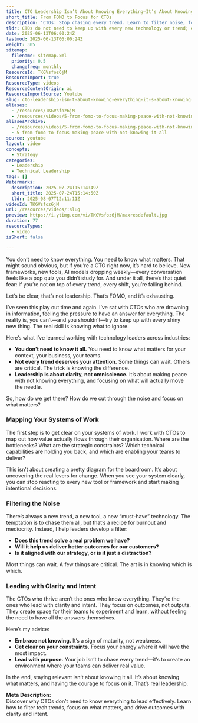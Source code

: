 ```yaml
---
title: CTO Leadership Isn’t About Knowing Everything—It’s About Knowing What Matters Most
short_title: From FOMO to Focus for CTOs
description: 'CTOs: Stop chasing every trend. Learn to filter noise, focus on what matters, and lead with clarity for real impact in your tech organization.'
tldr: CTOs do not need to keep up with every new technology or trend; effective leadership is about identifying and focusing on what truly matters for your business and teams. By mapping how value flows through your organization and filtering out distractions, you can make better decisions and lead with clarity. Prioritize understanding your key constraints and empower your teams to deliver value rather than trying to know everything yourself.
date: 2025-06-13T06:00:24Z
lastmod: 2025-06-13T06:00:24Z
weight: 305
sitemap:
  filename: sitemap.xml
  priority: 0.5
  changefreq: monthly
ResourceId: TKGVsfoz6jM
ResourceImport: true
ResourceType: videos
ResourceContentOrigin: ai
ResourceImportSource: Youtube
slug: cto-leadership-isn-t-about-knowing-everything-it-s-about-knowing-what-matters-most
aliases:
  - /resources/TKGVsfoz6jM
  - /resources/videos/5-from-fomo-to-focus-making-peace-with-not-knowing-it-all
aliasesArchive:
  - /resources/videos/5-from-fomo-to-focus-making-peace-with-not-knowing-it-all
  - 5-from-fomo-to-focus-making-peace-with-not-knowing-it-all
source: youtube
layout: video
concepts:
  - Strategy
categories:
  - Leadership
  - Technical Leadership
tags: []
Watermarks:
  description: 2025-07-24T15:14:49Z
  short_title: 2025-07-24T15:14:50Z
  tldr: 2025-08-07T12:11:11Z
videoId: TKGVsfoz6jM
url: /resources/videos/:slug
preview: https://i.ytimg.com/vi/TKGVsfoz6jM/maxresdefault.jpg
duration: 77
resourceTypes:
  - video
isShort: false

---
```

You don’t need to know everything. You need to know what matters. That might sound obvious, but if you’re a CTO right now, it’s hard to believe. New frameworks, new tools, AI models dropping weekly—every conversation feels like a pop quiz you didn’t study for. And under it all, there’s that quiet fear: if you’re not on top of every trend, every shift, you’re falling behind.

Let’s be clear, that’s not leadership. That’s FOMO, and it’s exhausting.

I’ve seen this play out time and again. I’ve sat with CTOs who are drowning in information, feeling the pressure to have an answer for everything. The reality is, you can’t—and you shouldn’t—try to keep up with every shiny new thing. The real skill is knowing what to ignore.

Here’s what I’ve learned working with technology leaders across industries:

- **You don’t need to know it all.** You need to know what matters for your context, your business, your teams.
- **Not every trend deserves your attention.** Some things can wait. Others are critical. The trick is knowing the difference.
- **Leadership is about clarity, not omniscience.** It’s about making peace with not knowing everything, and focusing on what will actually move the needle.

So, how do we get there? How do we cut through the noise and focus on what matters?

### Mapping Your Systems of Work

The first step is to get clear on your systems of work. I work with CTOs to map out how value actually flows through their organisation. Where are the bottlenecks? What are the strategic constraints? Which technical capabilities are holding you back, and which are enabling your teams to deliver?

This isn’t about creating a pretty diagram for the boardroom. It’s about uncovering the real levers for change. When you see your system clearly, you can stop reacting to every new tool or framework and start making intentional decisions.

### Filtering the Noise

There’s always a new trend, a new tool, a new “must-have” technology. The temptation is to chase them all, but that’s a recipe for burnout and mediocrity. Instead, I help leaders develop a filter:

- **Does this trend solve a real problem we have?**
- **Will it help us deliver better outcomes for our customers?**
- **Is it aligned with our strategy, or is it just a distraction?**

Most things can wait. A few things are critical. The art is in knowing which is which.

### Leading with Clarity and Intent

The CTOs who thrive aren’t the ones who know everything. They’re the ones who lead with clarity and intent. They focus on outcomes, not outputs. They create space for their teams to experiment and learn, without feeling the need to have all the answers themselves.

Here’s my advice:

- **Embrace not knowing.** It’s a sign of maturity, not weakness.
- **Get clear on your constraints.** Focus your energy where it will have the most impact.
- **Lead with purpose.** Your job isn’t to chase every trend—it’s to create an environment where your teams can deliver real value.

In the end, staying relevant isn’t about knowing it all. It’s about knowing what matters, and having the courage to focus on it. That’s real leadership.

**Meta Description:**  
Discover why CTOs don’t need to know everything to lead effectively. Learn how to filter tech trends, focus on what matters, and drive outcomes with clarity and intent.
